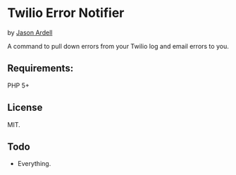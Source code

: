# Twilio Error Notifier
by [Jason Ardell](http://github.com/ardell)

A command to pull down errors from your Twilio log and email errors to you.

## Requirements:
PHP 5+

## License
MIT.

## Todo
* Everything.